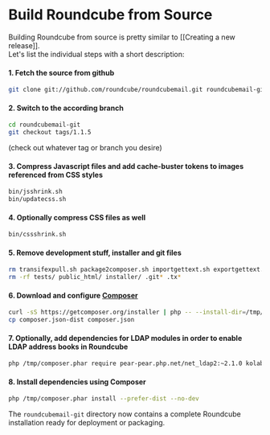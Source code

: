 # Build Roundcube from Source

Building Roundcube from source is pretty similar to [[Creating a new release]].  
Let's list the individual steps with a short description:

#### 1. Fetch the source from github

```sh
git clone git://github.com/roundcube/roundcubemail.git roundcubemail-git
```

#### 2. Switch to the according branch

```sh
cd roundcubemail-git
git checkout tags/1.1.5
```
(check out whatever tag or branch you desire)

#### 3. Compress Javascript files and add cache-buster tokens to images referenced from CSS styles

```sh
bin/jsshrink.sh
bin/updatecss.sh
```

#### 4. Optionally compress CSS files as well

```sh
bin/cssshrink.sh
```

#### 5. Remove development stuff, installer and git files

```sh
rm transifexpull.sh package2composer.sh importgettext.sh exportgettext.sh README.md INSTALL UPGRADING, LICENSE, CHANGELOG
rm -rf tests/ public_html/ installer/ .git* .tx*
```

#### 6. Download and configure [Composer](https://getcomposer.org)

```sh
curl -sS https://getcomposer.org/installer | php -- --install-dir=/tmp/
cp composer.json-dist composer.json
```

#### 7. Optionally, add dependencies for LDAP modules in order to enable LDAP address books in Roundcube

```sh
php /tmp/composer.phar require pear-pear.php.net/net_ldap2:~2.1.0 kolab/net_ldap3:dev-master --no-update
```

#### 8. Install dependencies using Composer

```sh
php /tmp/composer.phar install --prefer-dist --no-dev
```

The `roundcubemail-git` directory now contains a complete Roundcube installation ready for deployment or packaging.
